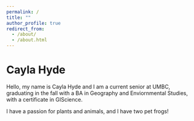 ```yaml
---
permalink: /
title: ""
author_profile: true
redirect_from: 
  - /about/
  - /about.html
---
```


# Cayla Hyde

Hello, my name is Cayla Hyde and I am a current senior at UMBC, graduating in the fall with a BA in Geography and Enviornmental Studies, with a certificate in GIScience. 

I have a passion for plants and animals, and I have two pet frogs!
